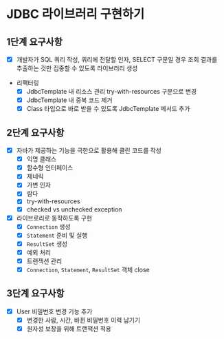 # JDBC 라이브러리 구현하기

## 1단계 요구사항

- [x] 개발자가 SQL 쿼리 작성, 쿼리에 전달할 인자, SELECT 구문일 경우 조회 결과를 추출하는 것만 집중할 수 있도록 라이브러리 생성
- 리팩터링
    - [x] JdbcTemplate 내 리소스 관리 try-with-resources 구문으로 변경
    - [x] JdbcTemplate 내 중복 코드 제거
    - [x] Class 타입으로 바로 받을 수 있도록 JdbcTemplate 메서드 추가

## 2단계 요구사항

- [x] 자바가 제공하는 기능을 극한으로 활용해 클린 코드를 작성
    - [x] 익명 클래스
    - [x] 함수형 인터페이스
    - [x] 제네릭
    - [x] 가변 인자
    - [x] 람다
    - [x] try-with-resources
    - [x] checked vs unchecked exception
- [x] 라이브로리로 동작하도록 구현
    - [x] `Connection` 생성
    - [x] `Statement` 준비 및 실행
    - [x] `ResultSet` 생성
    - [x] 예외 처리
    - [x] 트랜잭션 관리
    - [x] `Connection`, `Statement`, `ResultSet` 객체 close 	

## 3단계 요구사항

- [x] User 비밀번호 변경 기능 추가
  - [x] 변경한 사람, 시간, 바뀐 비밀번호 이력 남기기
  - [x] 원자성 보장을 위해 트랜잭션 적용
